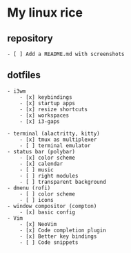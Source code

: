 # My linux rice

## repository
	- [ ] Add a README.md with screenshots

## dotfiles
	- i3wm
		- [x] keybindings
		- [x] startup apps
		- [x] resize shortcuts
		- [x] workspaces
		- [x] i3-gaps

	- terminal (alactritty, kitty)
		- [x] tmux as multiplexer
		- [ ] terminal emulator
	- status bar (polybar)
		- [x] color scheme
		- [x] calendar
		- [ ] music
		- [ ] right modules
		- [ ] transparent background
	- dmenu (rofi)
		- [ ] color scheme
		- [ ] icons
	- window compositor (compton)
		- [x] basic config
	- Vim
		- [x] NeoVim
		- [x] Code completion plugin
		- [x] Better key bindings
		- [ ] Code snippets
